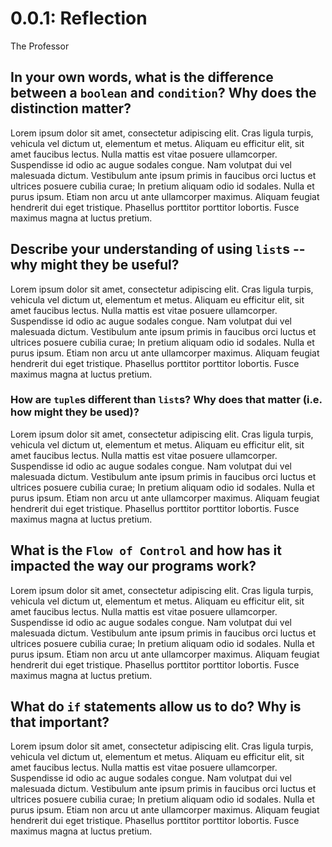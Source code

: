 # 0.0.1: Reflection

The Professor

## In your own words, what is the difference between a `boolean` and `condition`? Why does the distinction matter? 

Lorem ipsum dolor sit amet, consectetur adipiscing elit. Cras ligula turpis, vehicula vel dictum ut, elementum et metus. Aliquam eu efficitur elit, sit amet faucibus lectus. Nulla mattis est vitae posuere ullamcorper. Suspendisse id odio ac augue sodales congue. Nam volutpat dui vel malesuada dictum. Vestibulum ante ipsum primis in faucibus orci luctus et ultrices posuere cubilia curae; In pretium aliquam odio id sodales. Nulla et purus ipsum. Etiam non arcu ut ante ullamcorper maximus. Aliquam feugiat hendrerit dui eget tristique. Phasellus porttitor porttitor lobortis. Fusce maximus magna at luctus pretium. 

## Describe your understanding of using `list`s -- why might they be useful?

Lorem ipsum dolor sit amet, consectetur adipiscing elit. Cras ligula turpis, vehicula vel dictum ut, elementum et metus. Aliquam eu efficitur elit, sit amet faucibus lectus. Nulla mattis est vitae posuere ullamcorper. Suspendisse id odio ac augue sodales congue. Nam volutpat dui vel malesuada dictum. Vestibulum ante ipsum primis in faucibus orci luctus et ultrices posuere cubilia curae; In pretium aliquam odio id sodales. Nulla et purus ipsum. Etiam non arcu ut ante ullamcorper maximus. Aliquam feugiat hendrerit dui eget tristique. Phasellus porttitor porttitor lobortis. Fusce maximus magna at luctus pretium. 

### How are `tuple`s different than `list`s? Why does that matter (i.e. how might they be used)?

Lorem ipsum dolor sit amet, consectetur adipiscing elit. Cras ligula turpis, vehicula vel dictum ut, elementum et metus. Aliquam eu efficitur elit, sit amet faucibus lectus. Nulla mattis est vitae posuere ullamcorper. Suspendisse id odio ac augue sodales congue. Nam volutpat dui vel malesuada dictum. Vestibulum ante ipsum primis in faucibus orci luctus et ultrices posuere cubilia curae; In pretium aliquam odio id sodales. Nulla et purus ipsum. Etiam non arcu ut ante ullamcorper maximus. Aliquam feugiat hendrerit dui eget tristique. Phasellus porttitor porttitor lobortis. Fusce maximus magna at luctus pretium. 

## What is the `Flow of Control` and how has it impacted the way our programs work?

Lorem ipsum dolor sit amet, consectetur adipiscing elit. Cras ligula turpis, vehicula vel dictum ut, elementum et metus. Aliquam eu efficitur elit, sit amet faucibus lectus. Nulla mattis est vitae posuere ullamcorper. Suspendisse id odio ac augue sodales congue. Nam volutpat dui vel malesuada dictum. Vestibulum ante ipsum primis in faucibus orci luctus et ultrices posuere cubilia curae; In pretium aliquam odio id sodales. Nulla et purus ipsum. Etiam non arcu ut ante ullamcorper maximus. Aliquam feugiat hendrerit dui eget tristique. Phasellus porttitor porttitor lobortis. Fusce maximus magna at luctus pretium. 

## What do `if` statements allow us to do? Why is that important?

Lorem ipsum dolor sit amet, consectetur adipiscing elit. Cras ligula turpis, vehicula vel dictum ut, elementum et metus. Aliquam eu efficitur elit, sit amet faucibus lectus. Nulla mattis est vitae posuere ullamcorper. Suspendisse id odio ac augue sodales congue. Nam volutpat dui vel malesuada dictum. Vestibulum ante ipsum primis in faucibus orci luctus et ultrices posuere cubilia curae; In pretium aliquam odio id sodales. Nulla et purus ipsum. Etiam non arcu ut ante ullamcorper maximus. Aliquam feugiat hendrerit dui eget tristique. Phasellus porttitor porttitor lobortis. Fusce maximus magna at luctus pretium. 